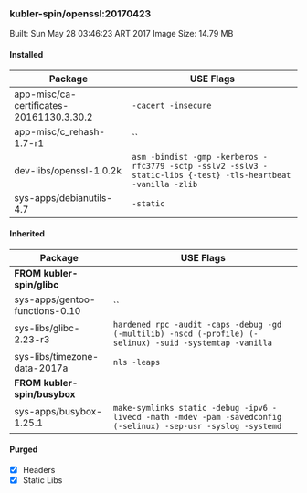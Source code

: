 ### kubler-spin/openssl:20170423

Built: Sun May 28 03:46:23 ART 2017
Image Size: 14.79 MB

#### Installed
Package | USE Flags
--------|----------
app-misc/ca-certificates-20161130.3.30.2 | `-cacert -insecure`
app-misc/c_rehash-1.7-r1 | ``
dev-libs/openssl-1.0.2k | `asm -bindist -gmp -kerberos -rfc3779 -sctp -sslv2 -sslv3 -static-libs {-test} -tls-heartbeat -vanilla -zlib`
sys-apps/debianutils-4.7 | `-static`
#### Inherited
Package | USE Flags
--------|----------
**FROM kubler-spin/glibc** |
sys-apps/gentoo-functions-0.10 | ``
sys-libs/glibc-2.23-r3 | `hardened rpc -audit -caps -debug -gd (-multilib) -nscd (-profile) (-selinux) -suid -systemtap -vanilla`
sys-libs/timezone-data-2017a | `nls -leaps`
**FROM kubler-spin/busybox** |
sys-apps/busybox-1.25.1 | `make-symlinks static -debug -ipv6 -livecd -math -mdev -pam -savedconfig (-selinux) -sep-usr -syslog -systemd`
#### Purged
- [x] Headers
- [x] Static Libs
